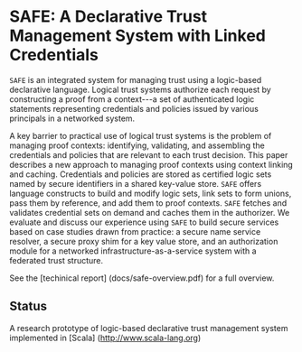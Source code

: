 # SAFE: A Declarative Trust Management System with Linked Credentials

`SAFE` is an integrated system for managing trust using a logic-based
declarative language. Logical trust systems authorize each request by
constructing a proof from a context---a set of authenticated logic statements
representing credentials and policies issued by various principals in a
networked system.

A key barrier to practical use of logical trust systems is the problem of
managing proof contexts: identifying, validating, and assembling the
credentials and policies that are relevant to each trust decision. This paper
describes a new approach to managing proof contexts using context linking and
caching. Credentials and policies are stored as certified logic sets named by
secure identifiers in a shared key-value store. `SAFE` offers language
constructs to build and modify logic sets, link sets to form unions, pass them
by reference, and add them to proof contexts. `SAFE` fetches and validates
credential sets on demand and caches them in the authorizer. We evaluate and
discuss our experience using `SAFE` to build secure services based on case
studies drawn from practice: a secure name service resolver, a secure proxy
shim for a key value store, and an authorization module for a networked
infrastructure-as-a-service system with a federated trust structure.

See the [techinical report] (docs/safe-overview.pdf) for a full overview.

## Status
A research prototype of logic-based declarative trust management system
implemented in [Scala] (http://www.scala-lang.org)
